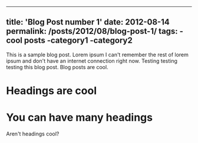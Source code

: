  ---
  title: 'Blog Post number 1'
  date: 2012-08-14
  permalink: /posts/2012/08/blog-post-1/
  tags:
   -cool posts
   -category1
   -category2 
 ---
 
This is a sample blog post. Lorem ipsum I can't remember the rest of lorem ipsum and don't have an internet connection right now. Testing testing testing this blog post. Blog posts are cool. 

Headings are cool
======

You can have many headings
======

Aren't headings cool?
